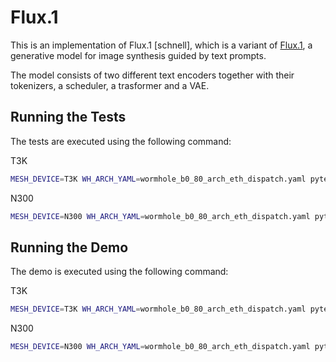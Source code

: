 # Flux.1

This is an implementation of Flux.1 \[schnell\], which is a variant of [Flux.1](https://blackforestlabs.ai/announcing-black-forest-labs/), a generative model for image synthesis guided by text prompts.

The model consists of two different text encoders together with their tokenizers, a scheduler, a trasformer and a VAE.

## Running the Tests

The tests are executed using the following command:

T3K
```sh
MESH_DEVICE=T3K WH_ARCH_YAML=wormhole_b0_80_arch_eth_dispatch.yaml pytest models/experimental/flux/tests/test_transformer_block.py'
```

N300
```sh
MESH_DEVICE=N300 WH_ARCH_YAML=wormhole_b0_80_arch_eth_dispatch.yaml pytest models/experimental/flux/tests/test_transformer_block.py'
```

## Running the Demo

The demo is executed using the following command:

T3K
```sh
MESH_DEVICE=T3K WH_ARCH_YAML=wormhole_b0_80_arch_eth_dispatch.yaml pytest models/experimental/flux/demo.py ; fail+=$?
```

N300
```sh
MESH_DEVICE=N300 WH_ARCH_YAML=wormhole_b0_80_arch_eth_dispatch.yaml pytest models/experimental/flux/demo.py ; fail+=$?
```
